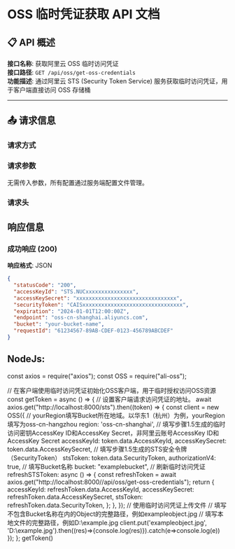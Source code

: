 # OSS 临时凭证获取 API 文档

## 📋 API 概述

**接口名称**: 获取阿里云 OSS 临时访问凭证  
**接口路径**: `GET /api/oss/get-oss-credentials`  
**功能描述**: 通过阿里云 STS (Security Token Service) 服务获取临时访问凭证，用于客户端直接访问 OSS 存储桶

---

## 📤 请求信息

### 请求方式

### 请求参数
无需传入参数，所有配置通过服务端配置文件管理。

### 请求头

## 响应信息

### 成功响应 (200)

**响应格式**: JSON

```json
{
  "statusCode": "200",
  "accessKeyId": "STS.NUCxxxxxxxxxxxxxxx",
  "accessKeySecret": "xxxxxxxxxxxxxxxxxxxxxxxxxxxxxxxx",
  "securityToken": "CAISxxxxxxxxxxxxxxxxxxxxxxxxxxxxxxxx",
  "expiration": "2024-01-01T12:00:00Z",
  "endpoint": "oss-cn-shanghai.aliyuncs.com",
  "bucket": "your-bucket-name",
  "requestId": "61234567-89AB-CDEF-0123-456789ABCDEF"
}

```
## NodeJs:

const axios = require("axios");
const OSS = require("ali-oss");

// 在客户端使用临时访问凭证初始化OSS客户端，用于临时授权访问OSS资源
const getToken = async () => {
  // 设置客户端请求访问凭证的地址。
  await axios.get("http://localhost:8000/sts").then((token) => {
    const client = new OSS({
       // yourRegion填写Bucket所在地域。以华东1（杭州）为例，yourRegion填写为oss-cn-hangzhou
      region: 'oss-cn-shanghai',
      // 填写步骤1.5生成的临时访问密钥AccessKey ID和AccessKey Secret，非阿里云账号AccessKey ID和AccessKey Secret
      accessKeyId: token.data.AccessKeyId,
      accessKeySecret: token.data.AccessKeySecret,
      // 填写步骤1.5生成的STS安全令牌（SecurityToken）
      stsToken: token.data.SecurityToken,
      authorizationV4: true,
      // 填写Bucket名称
      bucket: "examplebucket",
      // 刷新临时访问凭证
      refreshSTSToken: async () => {
        const refreshToken = await axios.get("http://localhost:8000//api/oss/get-oss-credentials");
        return {
          accessKeyId: refreshToken.data.AccessKeyId,
          accessKeySecret: refreshToken.data.AccessKeySecret,
          stsToken: refreshToken.data.SecurityToken,
        };
      },
    });
    // 使用临时访问凭证上传文件
    // 填写不包含Bucket名称在内的Object的完整路径，例如exampleobject.jpg
    // 填写本地文件的完整路径，例如D:\\example.jpg
    client.put('exampleobject.jpg', 'D:\\example.jpg').then((res)=>{console.log(res)}).catch(e=>console.log(e))
  });
};
getToken()
